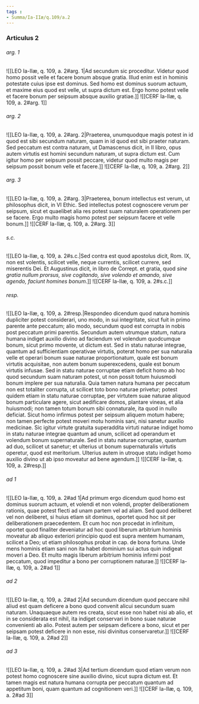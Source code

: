 ```yaml
---
tags : 
- Summa/Ia-IIæ/q.109/a.2
---
```


### Articulus 2

###### arg. 1
![[LEO Ia-IIæ, q. 109, a. 2#arg. 1|Ad secundum sic proceditur. Videtur quod homo possit velle et facere bonum absque gratia. Illud enim est in hominis potestate cuius ipse est dominus. Sed homo est dominus suorum actuum, et maxime eius quod est velle, ut supra dictum est. Ergo homo potest velle et facere bonum per seipsum absque auxilio gratiae.]]
![[CERF Ia-IIæ, q. 109, a. 2#arg. 1]]

###### arg. 2
![[LEO Ia-IIæ, q. 109, a. 2#arg. 2|Praeterea, unumquodque magis potest in id quod est sibi secundum naturam, quam in id quod est sibi praeter naturam. Sed peccatum est contra naturam, ut Damascenus dicit, in II libro, opus autem virtutis est homini secundum naturam, ut supra dictum est. Cum igitur homo per seipsum possit peccare, videtur quod multo magis per seipsum possit bonum velle et facere.]]
![[CERF Ia-IIæ, q. 109, a. 2#arg. 2]]

###### arg. 3
![[LEO Ia-IIæ, q. 109, a. 2#arg. 3|Praeterea, bonum intellectus est verum, ut philosophus dicit, in VI Ethic. Sed intellectus potest cognoscere verum per seipsum, sicut et quaelibet alia res potest suam naturalem operationem per se facere. Ergo multo magis homo potest per seipsum facere et velle bonum.]]
![[CERF Ia-IIæ, q. 109, a. 2#arg. 3]]

###### s.c.
![[LEO Ia-IIæ, q. 109, a. 2#s.c.|Sed contra est quod apostolus dicit, Rom. IX, non est volentis, scilicet velle, neque currentis, scilicet currere, sed miserentis Dei. Et Augustinus dicit, in libro de Corrept. et gratia, quod *sine gratia nullum prorsus, sive cogitando, sive volendo et amando, sive agendo, faciunt homines bonum*.]]
![[CERF Ia-IIæ, q. 109, a. 2#s.c.]]

###### resp.
![[LEO Ia-IIæ, q. 109, a. 2#resp.|Respondeo dicendum quod natura hominis dupliciter potest considerari, uno modo, in sui integritate, sicut fuit in primo parente ante peccatum; alio modo, secundum quod est corrupta in nobis post peccatum primi parentis. Secundum autem utrumque statum, natura humana indiget auxilio divino ad faciendum vel volendum quodcumque bonum, sicut primo movente, ut dictum est. Sed in statu naturae integrae, quantum ad sufficientiam operativae virtutis, poterat homo per sua naturalia velle et operari bonum suae naturae proportionatum, quale est bonum virtutis acquisitae, non autem bonum superexcedens, quale est bonum virtutis infusae. Sed in statu naturae corruptae etiam deficit homo ab hoc quod secundum suam naturam potest, ut non possit totum huiusmodi bonum implere per sua naturalia. Quia tamen natura humana per peccatum non est totaliter corrupta, ut scilicet toto bono naturae privetur; potest quidem etiam in statu naturae corruptae, per virtutem suae naturae aliquod bonum particulare agere, sicut aedificare domos, plantare vineas, et alia huiusmodi; non tamen totum bonum sibi connaturale, ita quod in nullo deficiat. Sicut homo infirmus potest per seipsum aliquem motum habere; non tamen perfecte potest moveri motu hominis sani, nisi sanetur auxilio medicinae. Sic igitur virtute gratuita superaddita virtuti naturae indiget homo in statu naturae integrae quantum ad unum, scilicet ad operandum et volendum bonum supernaturale. Sed in statu naturae corruptae, quantum ad duo, scilicet ut sanetur; et ulterius ut bonum supernaturalis virtutis operetur, quod est meritorium. Ulterius autem in utroque statu indiget homo auxilio divino ut ab ipso moveatur ad bene agendum.]]
![[CERF Ia-IIæ, q. 109, a. 2#resp.]]

###### ad 1
![[LEO Ia-IIæ, q. 109, a. 2#ad 1|Ad primum ergo dicendum quod homo est dominus suorum actuum, et volendi et non volendi, propter deliberationem rationis, quae potest flecti ad unam partem vel ad aliam. Sed quod deliberet vel non deliberet, si huius etiam sit dominus, oportet quod hoc sit per deliberationem praecedentem. Et cum hoc non procedat in infinitum, oportet quod finaliter deveniatur ad hoc quod liberum arbitrium hominis moveatur ab aliquo exteriori principio quod est supra mentem humanam, scilicet a Deo; ut etiam philosophus probat in cap. de bona fortuna. Unde mens hominis etiam sani non ita habet dominium sui actus quin indigeat moveri a Deo. Et multo magis liberum arbitrium hominis infirmi post peccatum, quod impeditur a bono per corruptionem naturae.]]
![[CERF Ia-IIæ, q. 109, a. 2#ad 1]]

###### ad 2
![[LEO Ia-IIæ, q. 109, a. 2#ad 2|Ad secundum dicendum quod peccare nihil aliud est quam deficere a bono quod convenit alicui secundum suam naturam. Unaquaeque autem res creata, sicut esse non habet nisi ab alio, et in se considerata est nihil, ita indiget conservari in bono suae naturae convenienti ab alio. Potest autem per seipsam deficere a bono, sicut et per seipsam potest deficere in non esse, nisi divinitus conservaretur.]]
![[CERF Ia-IIæ, q. 109, a. 2#ad 2]]

###### ad 3
![[LEO Ia-IIæ, q. 109, a. 2#ad 3|Ad tertium dicendum quod etiam verum non potest homo cognoscere sine auxilio divino, sicut supra dictum est. Et tamen magis est natura humana corrupta per peccatum quantum ad appetitum boni, quam quantum ad cognitionem veri.]]
![[CERF Ia-IIæ, q. 109, a. 2#ad 3]]

